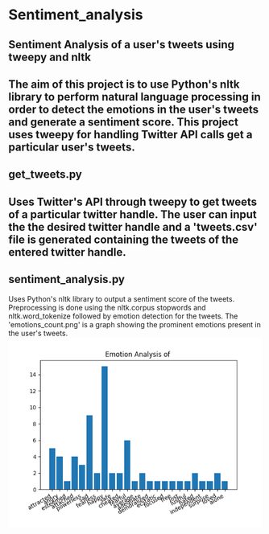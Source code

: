 # Sentiment_analysis
## Sentiment Analysis of a user's tweets using tweepy and nltk
The aim of this project is to use Python's nltk library to perform natural language processing in order to detect the emotions in the user's tweets and generate a sentiment score. This project uses tweepy for handling Twitter API calls get a particular user's tweets. 
---
## get_tweets.py 
Uses Twitter's API through tweepy to get tweets of a particular twitter handle. The user can input the the desired twitter handle and a 'tweets.csv' file is generated containing the tweets of the entered twitter handle. 
---
## sentiment_analysis.py 
Uses Python's nltk library to output a sentiment score of the tweets. Preprocessing is done using the nltk.corpus stopwords and nltk.word_tokenize followed by emotion detection for the tweets. The 'emotions_count.png' is a graph showing the prominent emotions present in the user's tweets. 
![alt text](https://github.com/avh5399/Sentiment_analysis/blob/master/emotions_count.png)